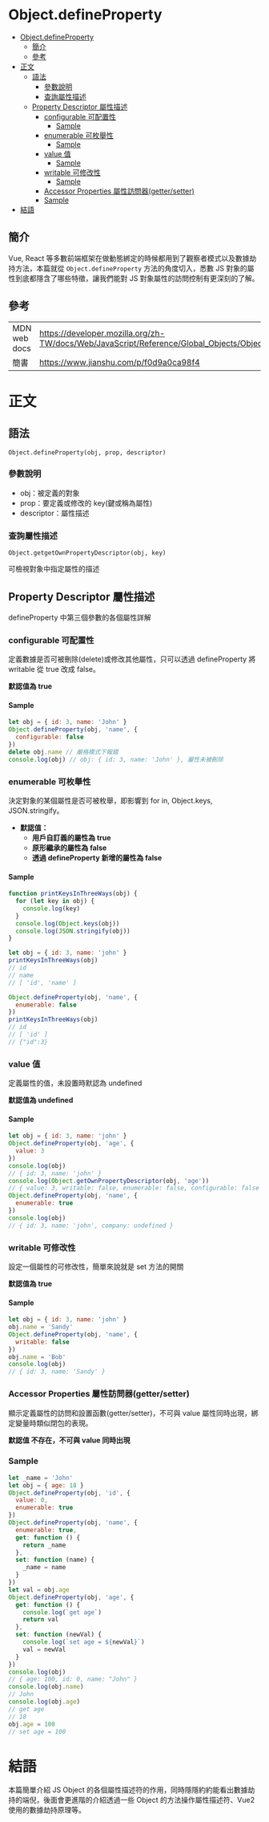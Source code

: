 # Object.defineProperty

<!-- TOC -->

- [Object.defineProperty](#objectdefineproperty)
    - [簡介](#簡介)
    - [參考](#參考)
- [正文](#正文)
    - [語法](#語法)
        - [參數說明](#參數說明)
        - [查詢屬性描述](#查詢屬性描述)
    - [Property Descriptor 屬性描述](#property-descriptor-屬性描述)
        - [configurable 可配置性](#configurable-可配置性)
            - [Sample](#sample)
        - [enumerable 可枚舉性](#enumerable-可枚舉性)
            - [Sample](#sample-1)
        - [value 值](#value-值)
            - [Sample](#sample-2)
        - [writable 可修改性](#writable-可修改性)
            - [Sample](#sample-3)
        - [Accessor Properties 屬性訪問器(getter/setter)](#accessor-properties-屬性訪問器gettersetter)
        - [Sample](#sample-4)
- [結語](#結語)

<!-- /TOC -->

## 簡介

Vue, React 等多數前端框架在做動態綁定的時候都用到了觀察者模式以及數據劫持方法，本篇就從 `Object.defineProperty` 方法的角度切入，悉數 JS 對象的屬性到底都隱含了哪些特徵，讓我們能對 JS 對象屬性的訪問控制有更深刻的了解。

## 參考

<table>
    <tr>
        <td>MDN web docs</td>
        <td><a href="https://developer.mozilla.org/zh-TW/docs/Web/JavaScript/Reference/Global_Objects/Object/defineProperty">https://developer.mozilla.org/zh-TW/docs/Web/JavaScript/Reference/Global_Objects/Object/defineProperty</a></td>
    <tr>
    </tr>
        <td>簡書</td>
        <td><a href="https://www.jianshu.com/p/f0d9a0ca98f4">https://www.jianshu.com/p/f0d9a0ca98f4</a></td>
    </tr>
</table>

# 正文

## 語法

```
Object.defineProperty(obj, prop, descriptor)
```

### 參數說明

- obj：被定義的對象
- prop：要定義或修改的 key(鍵或稱為屬性)
- descriptor：屬性描述

### 查詢屬性描述

```
Object.getgetOwnPropertyDescriptor(obj, key)
```

可檢視對象中指定屬性的描述

## Property Descriptor 屬性描述

defineProperty 中第三個參數的各個屬性詳解

### configurable 可配置性

定義數據是否可被刪除(delete)或修改其他屬性，只可以透過 defineProperty 將 writable 從 true 改成 false。

**默認值為 true**

#### Sample

```js
let obj = { id: 3, name: 'John' }
Object.defineProperty(obj, 'name', {
  configurable: false
})
delete obj.name // 嚴格模式下報錯
console.log(obj) // obj: { id: 3, name: 'John' }, 屬性未被刪除
```

### enumerable 可枚舉性

決定對象的某個屬性是否可被枚舉，即影響到 for in, Object.keys, JSON.stringify。

- **默認值：**
  - **用戶自訂義的屬性為 true**
  - **原形繼承的屬性為 false**
  - **透過 defineProperty 新增的屬性為 false**

#### Sample

```js
function printKeysInThreeWays(obj) {
  for (let key in obj) {
    console.log(key)
  }
  console.log(Object.keys(obj))
  console.log(JSON.stringify(obj))
}

let obj = { id: 3, name: 'john' }
printKeysInThreeWays(obj)
// id
// name
// [ 'id', 'name' ]

Object.defineProperty(obj, 'name', {
  enumerable: false
})
printKeysInThreeWays(obj)
// id
// [ 'id' ]
// {"id":3}
```

### value 值

定義屬性的值，未設置時默認為 undefined

**默認值為 undefined**

#### Sample

```js
let obj = { id: 3, name: 'john' }
Object.defineProperty(obj, 'age', {
  value: 3
})
console.log(obj)
// { id: 3, name: 'john' }
console.log(Object.getOwnPropertyDescriptor(obj, 'age'))
// { value: 3, writable: false, enumerable: false, configurable: false }
Object.defineProperty(obj, 'name', {
  enumerable: true
})
console.log(obj)
// { id: 3, name: 'john', company: undefined }
```

### writable 可修改性

設定一個屬性的可修改性，簡單來說就是 set 方法的開關

**默認值為 true**

#### Sample

```js
let obj = { id: 3, name: 'john' }
obj.name = 'Sandy'
Object.defineProperty(obj, 'name', {
  writable: false
})
obj.name = 'Bob'
console.log(obj)
// { id: 3, name: 'Sandy' }
```

### Accessor Properties 屬性訪問器(getter/setter)

顯示定義屬性的訪問和設置函數(getter/setter)，不可與 value 屬性同時出現，綁定變量時類似閉包的表現。

**默認值 不存在，不可與 value 同時出現**

### Sample

```js
let _name = 'John'
let obj = { age: 18 }
Object.defineProperty(obj, 'id', {
  value: 0,
  enumerable: true
})
Object.defineProperty(obj, 'name', {
  enumerable: true,
  get: function () {
    return _name
  },
  set: function (name) {
    _name = name
  }
})
let val = obj.age
Object.defineProperty(obj, 'age', {
  get: function () {
    console.log(`get age`)
    return val
  },
  set: function (newVal) {
    console.log(`set age = ${newVal}`)
    val = newVal
  }
})
console.log(obj)
// { age: 100, id: 0, name: "John" }
console.log(obj.name)
// John
console.log(obj.age)
// get age
// 18
obj.age = 100
// set age = 100
```

# 結語

本篇簡單介紹 JS Object 的各個屬性描述符的作用，同時隱隱約約能看出數據劫持的端倪，後面會更進階的介紹透過一些 Object 的方法操作屬性描述符、Vue2 使用的數據劫持原理等。
